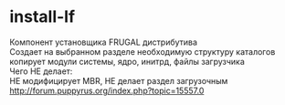 # install-lf
Компонент установщика FRUGAL дистрибутива<br>
Создает на выбранном разделе необходимую структуру каталогов<br>
копирует модули системы, ядро, инитрд, файлы загрузчика<br>
Чего НЕ делает:<br>
НЕ модифицирует MBR, НЕ делает раздел загрузочным<br>
http://forum.puppyrus.org/index.php?topic=15557.0
